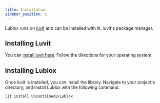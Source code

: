 ```yaml
---
title: Installation
sidebar_position: 1
---
```


Lublox runs on [luvit](https://luvit.io/) and can be installed with lit, luvit's package manager.

## Installing Luvit

You can [install luvit here](https://luvit.io/install.html). Follow the directions for your operating
system.

## Installing Lublox

Once luvit is installed, you can install the library. Navigate to your project's directory, and install
Lublox with the following command.

`lit install Uncontained0/Lublox`